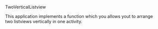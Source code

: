 TwoVerticalListview

This application implements a function which you allows yout to arrange two listviews vertically in one activity.
